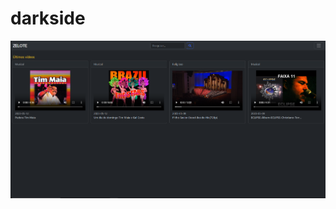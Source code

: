 # darkside
![alt text](https://github.com/HallefBruno/darkside/blob/master/src/main/resources/static/img/Principal.PNG)
